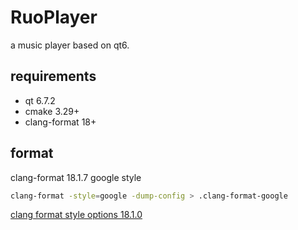 # RuoPlayer

a music player based on qt6.

## requirements

- qt 6.7.2
- cmake 3.29+
- clang-format 18+

## format

clang-format 18.1.7 google style 

```bash
clang-format -style=google -dump-config > .clang-format-google
```

[clang format style options 18.1.0](https://releases.llvm.org/18.1.0/tools/clang/docs/ClangFormatStyleOptions.html)
